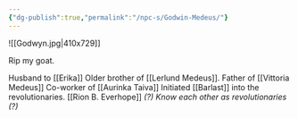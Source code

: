 ```yaml
---
{"dg-publish":true,"permalink":"/npc-s/Godwin-Medeus/"}
---
```

![[Godwyn.jpg|410x729]]

Rip my goat.

Husband to [[Erika]]
Older brother of [[Lerlund Medeus]].
Father of [[Vittoria Medeus]]
Co-worker of [[Aurinka Taiva]]
Initiated [[Barlast]] into the revolutionaries.
[[Rion B. Everhope]] *(?) Know each other as revolutionaries (?)* 

